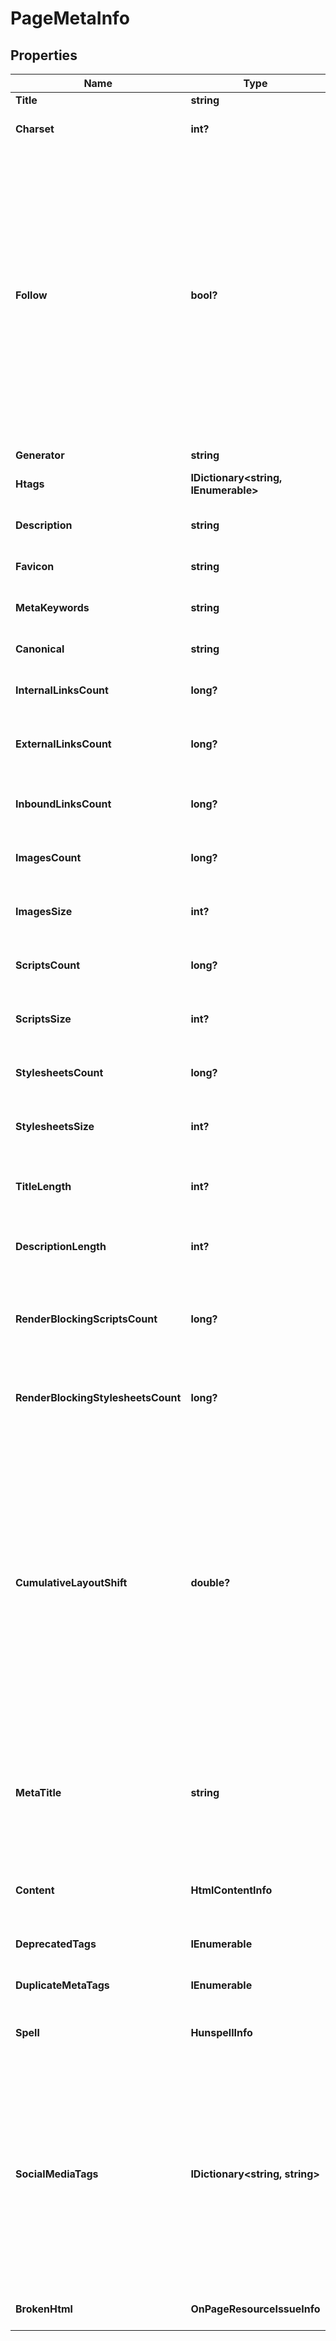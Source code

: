 # PageMetaInfo


## Properties

| Name | Type | Description | Notes |
|------------ | ------------- | ------------- | -------------|
**Title** | **string** | page title |[optional]|
**Charset** | **int?** | code page<br>example: 65001 |[optional]|
**Follow** | **bool?** | indicates whether a page’s ‘meta robots’ allows crawlers to follow the links on the page<br>if false, the page’s ‘meta robots’ tag contains “nofollow” parameter instructing crawlers not to follow the links on the page |[optional]|
**Generator** | **string** | meta tag generator |[optional]|
**Htags** | **IDictionary<string, IEnumerable<string>>** | HTML header tags |[optional]|
**Description** | **string** | content of the meta description tag |[optional]|
**Favicon** | **string** | favicon of the page |[optional]|
**MetaKeywords** | **string** | content of the keywords meta tag |[optional]|
**Canonical** | **string** | canonical page |[optional]|
**InternalLinksCount** | **long?** | number of internal links on the page |[optional]|
**ExternalLinksCount** | **long?** | number of external links on the page |[optional]|
**InboundLinksCount** | **long?** | number of internal links pointing at the page |[optional]|
**ImagesCount** | **long?** | number of images on the page |[optional]|
**ImagesSize** | **int?** | total size of images on the page measured in bytes |[optional]|
**ScriptsCount** | **long?** | number of scripts on the page |[optional]|
**ScriptsSize** | **int?** | total size of scripts on the page measured in bytes |[optional]|
**StylesheetsCount** | **long?** | number of stylesheets on the page |[optional]|
**StylesheetsSize** | **int?** | total size of stylesheets on the page measured in bytes |[optional]|
**TitleLength** | **int?** | length of the title tag in characters |[optional]|
**DescriptionLength** | **int?** | length of the description tag in characters |[optional]|
**RenderBlockingScriptsCount** | **long?** | number of scripts on the page that block page rendering |[optional]|
**RenderBlockingStylesheetsCount** | **long?** | number of CSS styles on the page that block page rendering |[optional]|
**CumulativeLayoutShift** | **double?** | Core Web Vitals metric measuring the layout stability of the page<br>measures the sum total of all individual layout shift scores for every unexpected layout shift that occurs during the entire lifespan of the page. Learn more. |[optional]|
**MetaTitle** | **string** | meta title of the page<br>meta tag in the head section of an HTML document that defines the title of a page |[optional]|
**Content** | **HtmlContentInfo** | overall information about content of the page |[optional]|
**DeprecatedTags** | **IEnumerable<string>** | deprecated tags on the page |[optional]|
**DuplicateMetaTags** | **IEnumerable<string>** | duplicate meta tags on the page |[optional]|
**Spell** | **HunspellInfo** | spellcheck<br>hunspell spellcheck errors |[optional]|
**SocialMediaTags** | **IDictionary<string, string>** | object of social media tags found on the page<br>contains social media tags and their content<br>supported tags include but are not limited to Open Graph and Twitter card |[optional]|
**BrokenHtml** | **OnPageResourceIssueInfo** | resource errors and warnings |[optional]|